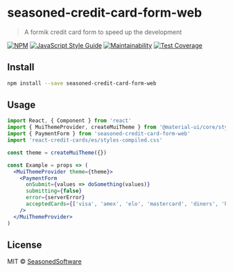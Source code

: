 # seasoned-credit-card-form-web

> A formik credit card form to speed up the development

[![NPM](https://img.shields.io/npm/v/seasoned-credit-card-form-web.svg)](https://www.npmjs.com/package/seasoned-credit-card-form-web) [![JavaScript Style Guide](https://img.shields.io/badge/code_style-standard-brightgreen.svg)](https://standardjs.com) [![Maintainability](https://api.codeclimate.com/v1/badges/674f93386bbf5608aa6b/maintainability)](https://codeclimate.com/github/SeasonedSoftware/seasoned-credit-card-form-web/maintainability) [![Test Coverage](https://api.codeclimate.com/v1/badges/674f93386bbf5608aa6b/test_coverage)](https://codeclimate.com/github/SeasonedSoftware/seasoned-credit-card-form-web/test_coverage)

## Install

```bash
npm install --save seasoned-credit-card-form-web
```

## Usage

```jsx
import React, { Component } from 'react'
import { MuiThemeProvider, createMuiTheme } from '@material-ui/core/styles'
import { PaymentForm } from 'seasoned-credit-card-form-web'
import 'react-credit-cards/es/styles-compiled.css'

const theme = createMuiTheme({})

const Example = props => (
  <MuiThemeProvider theme={theme}>
    <PaymentForm
      onSubmit={values => doSomething(values)}
      submitting={false}
      error={serverError}
      acceptedCards={['visa', 'amex', 'elo', 'mastercard', 'diners', 'hipercard']}
    />
  </MuiThemeProvider>
)
```

## License

MIT © [SeasonedSoftware](https://github.com/SeasonedSoftware)
